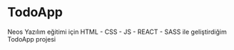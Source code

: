 # TodoApp
Neos Yazılım eğitimi için HTML - CSS - JS - REACT - SASS ile geliştirdiğim TodoApp projesi
